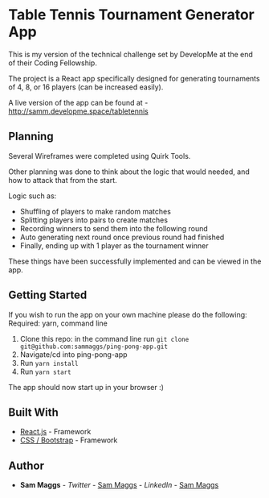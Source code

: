 # Table Tennis Tournament Generator App

This is my version of the technical challenge set by DevelopMe at the end of their Coding Fellowship.

The project is a React app specifically designed for generating tournaments of 4, 8, or 16 players (can be increased easily).

A live version of the app can be found at - http://samm.developme.space/tabletennis

## Planning 

Several Wireframes were completed using Quirk Tools. 

Other planning was done to think about the logic that would needed, and how to attack that from the start.

Logic such as:

- Shuffling of players to make random matches
- Splitting players into pairs to create matches
- Recording winners to send them into the following round
- Auto generating next round once previous round had finished
- Finally, ending up with 1 player as the tournament winner

These things have been successfully implemented and can be viewed in the app.


## Getting Started

If you wish to run the app on your own machine please do the following:
Required: yarn, command line
1. Clone this repo: in the command line run ```git clone git@github.com:sammaggs/ping-pong-app.git```
2. Navigate/cd into ping-pong-app
3. Run ```yarn install```
4. Run ```yarn start```

The app should now start up in your browser :)

## Built With

* [React.js](https://facebook.github.io/react/) - Framework
* [CSS / Bootstrap](https://github.com/twbs/bootstrap) - Framework

## Author

* **Sam Maggs** - *Twitter* - [Sam Maggs](https://twitter.com/scmaggs)
                - *LinkedIn* - [Sam Maggs](https://www.linkedin.com/in/sam-maggs-b0443a170/)
